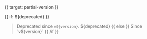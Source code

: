 
{{ target: partial-version }}

{{ if: ${deprecated} }}
> Deprecated since `v${version}`. ${deprecated}
{{ else }}
> Since `v${version}`
{{ /if }}

